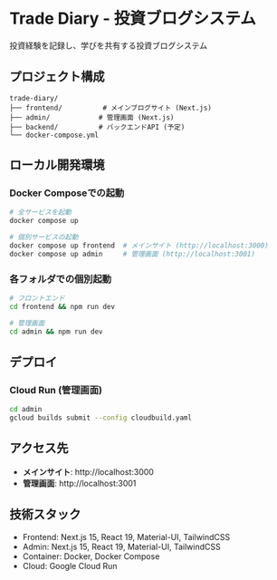 # Trade Diary - 投資ブログシステム

投資経験を記録し、学びを共有する投資ブログシステム

## プロジェクト構成

```
trade-diary/
├── frontend/          # メインブログサイト (Next.js)
├── admin/            # 管理画面 (Next.js)
├── backend/          # バックエンドAPI (予定)
└── docker-compose.yml
```

## ローカル開発環境

### Docker Composeでの起動

```bash
# 全サービスを起動
docker compose up

# 個別サービスの起動
docker compose up frontend  # メインサイト (http://localhost:3000)
docker compose up admin     # 管理画面 (http://localhost:3001)
```

### 各フォルダでの個別起動

```bash
# フロントエンド
cd frontend && npm run dev

# 管理画面
cd admin && npm run dev
```

## デプロイ

### Cloud Run (管理画面)

```bash
cd admin
gcloud builds submit --config cloudbuild.yaml
```

## アクセス先

- **メインサイト**: http://localhost:3000
- **管理画面**: http://localhost:3001

## 技術スタック

- Frontend: Next.js 15, React 19, Material-UI, TailwindCSS
- Admin: Next.js 15, React 19, Material-UI, TailwindCSS
- Container: Docker, Docker Compose
- Cloud: Google Cloud Run